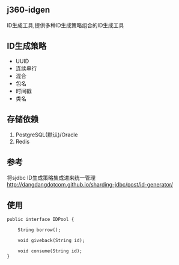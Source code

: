 ## j360-idgen

ID生成工具,提供多种ID生成策略组合的ID生成工具

## ID生成策略

- UUID
- 连续串行
- 混合
- 包名
- 时间戳
- 类名

## 存储依赖

1. PostgreSQL(默认)/Oracle
2. Redis

## 参考

将sjdbc ID生成策略集成进来统一管理 http://dangdangdotcom.github.io/sharding-jdbc/post/id-generator/


## 使用

```
public interface IDPool {
	
    String borrow();

    void giveback(String id);

    void consume(String id);
}
```

